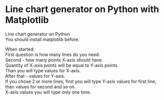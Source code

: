 # Line chart generator on Python with Matplotlib
Line chart generator on Python  
You should install matplotlib before.

When started:  
First question is how many lines do you need.  
Second - how many points X-axis should have.  
Quantity of X-axis points will be equal to Y-axis points.  
Than you will type values for X-axis.  
After that - values for Y-axis.  
If you chose 2 or more lines, first you will type Y-axis values for first line, than values for second and so on.  
X-axis values you will type only one time.  
